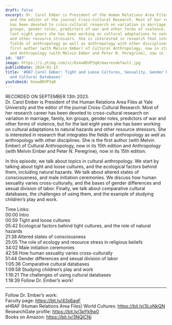 ```yaml
---
draft: false
excerpt: Dr. Carol Ember is President of the Human Relations Area Files at Yale University
  and the editor of the journal Cross-Cultural Research. Most of her research career
  has been devoted to cross-cultural research on variation in marriage, family, kin
  groups, gender roles, predictors of war and other forms of violence, but for the
  last eight years she has been working on cultural adaptations to natural hazards
  and other resource stressors. She is interested in research that integrates the
  fields of anthropology as well as anthropology with other disciplines. She is the
  first author (with Melvin Ember) of Cultural Anthropology, now in its 15th edition
  and Anthropology (with Melvin Ember and Peter N. Peregrine), now in its 15th edition.
id: '887'
image: https://i.ytimg.com/vi/0zew8DVP3q0/maxresdefault.jpg
publishDate: 2024-01-15
title: '#887 Carol Ember: Tight and Loose Cultures, Sexuality, Gender Differences,
  and Cultural Databases'
youtubeid: 0zew8DVP3q0
---
```

<div class="timelinks">

RECORDED ON SEPTEMBER 13th 2023.  
Dr. Carol Ember is President of the Human Relations Area Files at Yale University and the editor of the journal Cross-Cultural Research. Most of her research career has been devoted to cross-cultural research on variation in marriage, family, kin groups, gender roles, predictors of war and other forms of violence, but for the last eight years she has been working on cultural adaptations to natural hazards and other resource stressors. She is interested in research that integrates the fields of anthropology as well as anthropology with other disciplines. She is the first author (with Melvin Ember) of Cultural Anthropology, now in its 15th edition and Anthropology (with Melvin Ember and Peter N. Peregrine), now in its 15th edition.

In this episode, we talk about topics in cultural anthropology. We start by talking about tight and loose cultures, and the ecological factors behind them, including natural hazards. We talk about altered states of consciousness, and male initiation ceremonies. We discuss how human sexuality varies cross-culturally, and the bases of gender differences and sexual division of labor. Finally, we talk about comparative cultural databases, the challenges of using them, and the example of studying children’s play and work.

Time Links:  
<time>00:00</time> Intro  
<time>00:59</time> Tight and loose cultures  
<time>05:42</time> Ecological factors behind tight cultures, and the role of natural hazards  
<time>21:38</time> Altered states of consciousness  
<time>25:05</time> The role of ecology and resource stress in religious beliefs  
<time>34:02</time> Male initiation ceremonies  
<time>42:58</time> How human sexuality varies cross-culturally  
<time>51:44</time> Gender differences and sexual division of labor  
<time>1:05:36</time> Comparative cultural databases  
<time>1:09:58</time> Studying children’s play and work  
<time>1:16:21</time> The challenges of using cultural databases  
<time>1:18:39</time> Follow Dr. Ember’s work!

---

Follow Dr. Ember’s work:  
Faculty page: https://bit.ly/43s6agF  
eHRAF (Human Relations Area Files) World Cultures: https://bit.ly/3LoNkQN  
ResearchGate profile: https://bit.ly/3pYk9w0  
Books on Amazon: https://bit.ly/3NQICNj
</div>

